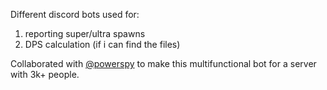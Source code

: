 Different discord bots used for:

1. reporting super/ultra spawns
2. DPS calculation (if i can find the files)


Collaborated with [@powerspy](@https://github.com/powerspy) to make this multifunctional bot for a server with 3k+ people. 
